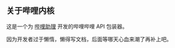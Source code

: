 ## 关于哔哩内核

这是一个为 [哔哩助理](https://github.com/Richasy/Bili.Copilot) 开发的哔哩哔哩 API 包装器。

因为开发者过于懒惰，懒得写文档，后面等哪天心血来潮了再补上吧。